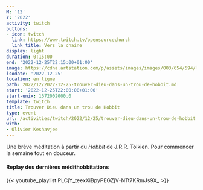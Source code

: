 ```yaml
---
M: '12'
Y: '2022'
activity: twitch
buttons:
- icon: twitch
  link: https://www.twitch.tv/opensourcechurch
  link_title: Vers la chaine
display: light
duration: 0:15:00
end: '2022-12-25T22:15:00+01:00'
image: https://cdna.artstation.com/p/assets/images/images/003/654/594/large/sam-robberechts-finalrender1.jpg
isodate: '2022-12-25'
location: en ligne
path: 2022/12/2022-12-25-trouver-dieu-dans-un-trou-de-hobbit.md
start: '2022-12-25T22:00:00+01:00'
start-unix: 1672002000.0
template: twitch
title: Trouver Dieu dans un trou de Hobbit
type: event
url: /activities/twitch/2022/12/25/trouver-dieu-dans-un-trou-de-hobbit
with:
- Olivier Keshavjee
---
```

Une brève méditation à partir du *Hobbit* de J.R.R. Tolkien. Pour commencer la semaine tout en douceur.



#### Replay des dernières médithobbitations

{{< youtube_playlist PLCjY_teexXiBpyPEGZjV-NTt7KRmJs9X_ >}}